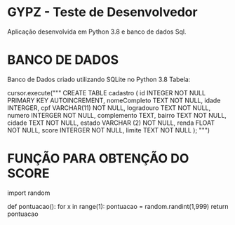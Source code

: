 # GYPZ - Teste de Desenvolvedor

Aplicação desenvolvida em Python 3.8 e banco de dados Sql.

# BANCO DE DADOS

Banco de Dados criado utilizando SQLite no Python 3.8
Tabela:

cursor.execute("""
CREATE TABLE cadastro (
        id INTEGER NOT NULL PRIMARY KEY AUTOINCREMENT,
        nomeCompleto TEXT NOT NULL,
        idade INTERGER,
        cpf VARCHAR(11) NOT NULL,
        logradouro TEXT NOT NULL,
        numero INTERGER NOT NULL,
        complemento TEXT,
        bairro TEXT NOT NULL,
        cidade TEXT NOT NULL,
        estado VARCHAR (2) NOT NULL,
        renda FLOAT NOT NULL,
        score INTERGER NOT NULL,
        limite TEXT NOT NULL
);
""")


# FUNÇÃO PARA OBTENÇÃO DO SCORE

import random

def pontuacao():
    for x in range(1):
        pontuacao = random.randint(1,999)
        return pontuacao
